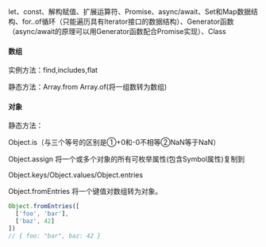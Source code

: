 let、const、解构赋值、扩展运算符、Promise、async/await、Set和Map数据结构、for..of循环（只能遍历具有Iterator接口的数据结构）、Generator函数（async/await的原理可以用Generator函数配合Promise实现）、Class

#### 数组

实例方法：find,includes,flat

静态方法：Array.from	Array.of(将一组数转为数组)

#### 对象

静态方法：

Object.is（与三个等号的区别是①+0和-0不相等②NaN等于NaN）

Object.assign 将一个或多个对象的所有可枚举属性(包含Symbol属性)复制到

Object.keys/Object.values/Object.entries

Object.fromEntries 将一个键值对数组转为对象。

```js
Object.fromEntries([
  ['foo', 'bar'],
  ['baz', 42]
])
// { foo: "bar", baz: 42 }
```

